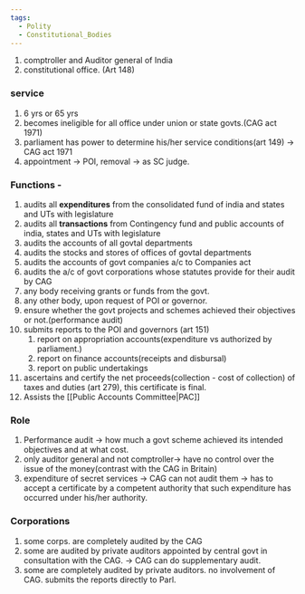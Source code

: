 ```yaml
---
tags:
  - Polity
  - Constitutional_Bodies
---
```


1. comptroller and Auditor general of India
2. constitutional office. (Art 148)
### service
1. 6 yrs or 65 yrs
2. becomes ineligible for all office under union or state govts.(CAG act 1971)
3. parliament has power to determine his/her service conditions(art 149) -> CAG act 1971
4. appointment -> POI, removal -> as SC judge.

### Functions - 
1. audits all **expenditures** from the consolidated fund of india and states and UTs with legislature
2. audits all **transactions** from Contingency fund and public accounts of india, states and UTs with legislature
3. audits the accounts of all govtal departments
4. audits the stocks and stores of offices of govtal departments
5. audits the accounts of govt companies a/c to Companies act 
6. audits the a/c of govt corporations whose statutes provide for their audit by CAG
7. any body receiving grants or funds from the govt.
8. any other body, upon request of POI or governor.
9. ensure whether the govt projects and schemes achieved their objectives or not.(performance audit)
10. submits reports to the POI and governors (art 151)
	1. report on appropriation accounts(expenditure vs authorized by parliament.)
	2. report on finance accounts(receipts and disbursal)
	3. report on public undertakings
11. ascertains and certify the net proceeds(collection - cost of collection) of taxes and duties (art 279), this certificate is final.
12. Assists the [[Public Accounts Committee|PAC]]
### Role
1. Performance audit -> how much a govt scheme achieved its intended objectives and at what cost.
2. only auditor general and not comptroller-> have no control over the issue of the money(contrast with the CAG in Britain)
3. expenditure of secret services -> CAG can not audit them -> has to accept a certificate by a competent authority that such expenditure has occurred under his/her authority.
### Corporations
1. some corps. are completely audited by the CAG
2. some are audited by private auditors appointed by central govt in consultation with the CAG. -> CAG can do supplementary audit.
3. some are completely audited by private auditors. no involvement of CAG.  submits the reports directly to Parl.